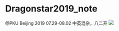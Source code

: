 # Dragonstar2019_note
@PKU Beijing
2019 07.29-08.02
中英混杂，八二开
![](https://wx4.sinaimg.cn/mw690/695f6845ly1g5l7dvprcsj232821ib2a.jpg)
